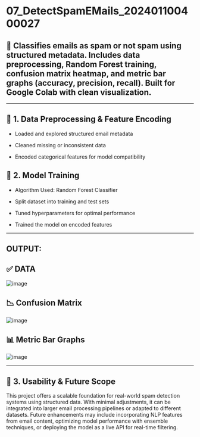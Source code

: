 # 07_DetectSpamEMails_202401100400027
📧 Classifies emails as spam or not spam using structured metadata. Includes data preprocessing, Random Forest training, confusion matrix heatmap, and metric bar graphs (accuracy, precision, recall). Built for Google Colab with clean visualization.
-
_________________________________________________________________


🔧 1. Data Preprocessing & Feature Encoding
------------------------------------------------------------
* Loaded and explored structured email metadata

* Cleaned missing or inconsistent data

* Encoded categorical features for model compatibility



🌲 2. Model Training
------------------------------------------------------------
* Algorithm Used: Random Forest Classifier

* Split dataset into training and test sets

* Tuned hyperparameters for optimal performance

* Trained the model on encoded features



--------------------------------------------------------------------------------------------------------------------------
 OUTPUT:
--------------------------------------------------------------------------------------------------------------------------
✅ DATA
--------------------
![image](https://github.com/user-attachments/assets/6b8e5778-5284-453f-ab2d-f3582795ac3e)

📉 Confusion Matrix
--------------------
![image](https://github.com/user-attachments/assets/a9c08b9c-cf20-4083-84e8-69ddc0bd82aa)

📊 Metric Bar Graphs
--------------------
![image](https://github.com/user-attachments/assets/71e4b194-35d4-47d0-b4a0-84b83d6ce1f9)

--------------------------------------------------------------------------------------------------------------------------


🚀 3. Usability & Future Scope
---------------------------------------------------------
This project offers a scalable foundation for real-world spam detection systems using structured data. With minimal adjustments, it can be integrated into larger email processing pipelines or adapted to different datasets. Future enhancements may include incorporating NLP features from email content, optimizing model performance with ensemble techniques, or deploying the model as a live API for real-time filtering.


